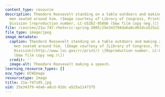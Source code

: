 ```yaml
---
content_type: resource
description: Theodore Roosevelt standing on a table outdoors and making a speech to
  men seated around him. (Image courtesy of Library of Congress, Prints and Photographs
  Division [reproduction number, LC-USZ62-95886 (b&w film copy neg.)])
file: /courses/21w-747-rhetoric-spring-2005/25e343794da6a8cd92dca525a1147375_21w-747s05.jpg
file_type: image/jpeg
image_metadata:
  caption: Theodore Roosevelt standing on a table outdoors and making a speech to
    men seated around him. (Image courtesy of [Library of Congress, Prints and Photographs
    Division](http://www.loc.gov/rr/print/) \[Reproduction number, LC-USZ62-95886
    (b&w film copy neg.)\])
  credit: ''
  image-alt: Theodore Roosevelt making a speech.
learning_resource_types: []
ocw_type: OCWImage
resourcetype: Image
title: 21w-747s05.jpg
uid: 25e34379-4da6-a8cd-92dc-a525a1147375
---
```

